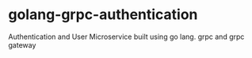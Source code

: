 # golang-grpc-authentication
Authentication and User Microservice built using go lang. grpc and grpc gateway
